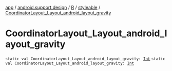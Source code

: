 [app](../../../index.md) / [android.support.design](../../index.md) / [R](../index.md) / [styleable](index.md) / [CoordinatorLayout_Layout_android_layout_gravity](.)

# CoordinatorLayout_Layout_android_layout_gravity

`static val CoordinatorLayout_Layout_android_layout_gravity: `[`Int`](https://kotlinlang.org/api/latest/jvm/stdlib/kotlin/-int/index.html)
`static val CoordinatorLayout_Layout_android_layout_gravity: `[`Int`](https://kotlinlang.org/api/latest/jvm/stdlib/kotlin/-int/index.html)